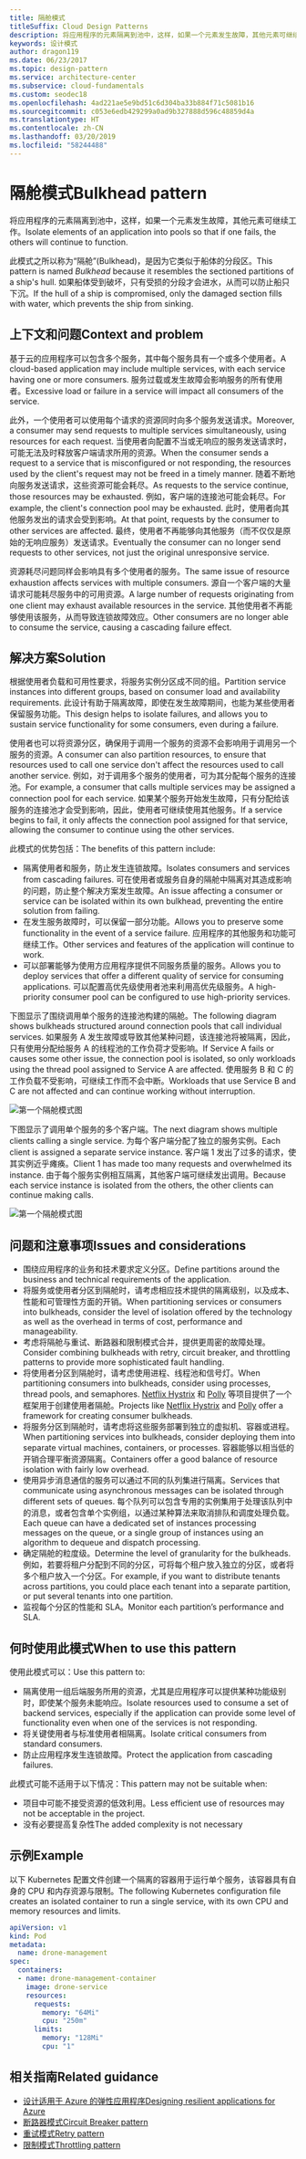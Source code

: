 ```yaml
---
title: 隔舱模式
titleSuffix: Cloud Design Patterns
description: 将应用程序的元素隔离到池中，这样，如果一个元素发生故障，其他元素可继续工作。
keywords: 设计模式
author: dragon119
ms.date: 06/23/2017
ms.topic: design-pattern
ms.service: architecture-center
ms.subservice: cloud-fundamentals
ms.custom: seodec18
ms.openlocfilehash: 4ad221ae5e9bd51c6d304ba33b884f71c5081b16
ms.sourcegitcommit: c053e6edb429299a0ad9b327888d596c48859d4a
ms.translationtype: HT
ms.contentlocale: zh-CN
ms.lasthandoff: 03/20/2019
ms.locfileid: "58244488"
---
```

# <a name="bulkhead-pattern"></a><span data-ttu-id="eea2e-104">隔舱模式</span><span class="sxs-lookup"><span data-stu-id="eea2e-104">Bulkhead pattern</span></span>

<span data-ttu-id="eea2e-105">将应用程序的元素隔离到池中，这样，如果一个元素发生故障，其他元素可继续工作。</span><span class="sxs-lookup"><span data-stu-id="eea2e-105">Isolate elements of an application into pools so that if one fails, the others will continue to function.</span></span>

<span data-ttu-id="eea2e-106">此模式之所以称为“隔舱”(Bulkhead)，是因为它类似于船体的分段区。</span><span class="sxs-lookup"><span data-stu-id="eea2e-106">This pattern is named *Bulkhead* because it resembles the sectioned partitions of a ship's hull.</span></span> <span data-ttu-id="eea2e-107">如果船体受到破坏，只有受损的分段才会进水，从而可以防止船只下沉。</span><span class="sxs-lookup"><span data-stu-id="eea2e-107">If the hull of a ship is compromised, only the damaged section fills with water, which prevents the ship from sinking.</span></span>

## <a name="context-and-problem"></a><span data-ttu-id="eea2e-108">上下文和问题</span><span class="sxs-lookup"><span data-stu-id="eea2e-108">Context and problem</span></span>

<span data-ttu-id="eea2e-109">基于云的应用程序可以包含多个服务，其中每个服务具有一个或多个使用者。</span><span class="sxs-lookup"><span data-stu-id="eea2e-109">A cloud-based application may include multiple services, with each service having one or more consumers.</span></span> <span data-ttu-id="eea2e-110">服务过载或发生故障会影响服务的所有使用者。</span><span class="sxs-lookup"><span data-stu-id="eea2e-110">Excessive load or failure in a service will impact all consumers of the service.</span></span>

<span data-ttu-id="eea2e-111">此外，一个使用者可以使用每个请求的资源同时向多个服务发送请求。</span><span class="sxs-lookup"><span data-stu-id="eea2e-111">Moreover, a consumer may send requests to multiple services simultaneously, using resources for each request.</span></span> <span data-ttu-id="eea2e-112">当使用者向配置不当或无响应的服务发送请求时，可能无法及时释放客户端请求所用的资源。</span><span class="sxs-lookup"><span data-stu-id="eea2e-112">When the consumer sends a request to a service that is misconfigured or not responding, the resources used by the client's request may not be freed in a timely manner.</span></span> <span data-ttu-id="eea2e-113">随着不断地向服务发送请求，这些资源可能会耗尽。</span><span class="sxs-lookup"><span data-stu-id="eea2e-113">As requests to the service continue, those resources may be exhausted.</span></span> <span data-ttu-id="eea2e-114">例如，客户端的连接池可能会耗尽。</span><span class="sxs-lookup"><span data-stu-id="eea2e-114">For example, the client's connection pool may be exhausted.</span></span> <span data-ttu-id="eea2e-115">此时，使用者向其他服务发出的请求会受到影响。</span><span class="sxs-lookup"><span data-stu-id="eea2e-115">At that point, requests by the consumer to other services are affected.</span></span> <span data-ttu-id="eea2e-116">最终，使用者不再能够向其他服务（而不仅仅是原始的无响应服务）发送请求。</span><span class="sxs-lookup"><span data-stu-id="eea2e-116">Eventually the consumer can no longer send requests to other services, not just the original unresponsive service.</span></span>

<span data-ttu-id="eea2e-117">资源耗尽问题同样会影响具有多个使用者的服务。</span><span class="sxs-lookup"><span data-stu-id="eea2e-117">The same issue of resource exhaustion affects services with multiple consumers.</span></span> <span data-ttu-id="eea2e-118">源自一个客户端的大量请求可能耗尽服务中的可用资源。</span><span class="sxs-lookup"><span data-stu-id="eea2e-118">A large number of requests originating from one client may exhaust available resources in the service.</span></span> <span data-ttu-id="eea2e-119">其他使用者不再能够使用该服务，从而导致连锁故障效应。</span><span class="sxs-lookup"><span data-stu-id="eea2e-119">Other consumers are no longer able to consume the service, causing a cascading failure effect.</span></span>

## <a name="solution"></a><span data-ttu-id="eea2e-120">解决方案</span><span class="sxs-lookup"><span data-stu-id="eea2e-120">Solution</span></span>

<span data-ttu-id="eea2e-121">根据使用者负载和可用性要求，将服务实例分区成不同的组。</span><span class="sxs-lookup"><span data-stu-id="eea2e-121">Partition service instances into different groups, based on consumer load and availability requirements.</span></span> <span data-ttu-id="eea2e-122">此设计有助于隔离故障，即使在发生故障期间，也能为某些使用者保留服务功能。</span><span class="sxs-lookup"><span data-stu-id="eea2e-122">This design helps to isolate failures, and allows you to sustain service functionality for some consumers, even during a failure.</span></span>

<span data-ttu-id="eea2e-123">使用者也可以将资源分区，确保用于调用一个服务的资源不会影响用于调用另一个服务的资源。</span><span class="sxs-lookup"><span data-stu-id="eea2e-123">A consumer can also partition resources, to ensure that resources used to call one service don't affect the resources used to call another service.</span></span> <span data-ttu-id="eea2e-124">例如，对于调用多个服务的使用者，可为其分配每个服务的连接池。</span><span class="sxs-lookup"><span data-stu-id="eea2e-124">For example, a consumer that calls multiple services may be assigned a connection pool for each service.</span></span> <span data-ttu-id="eea2e-125">如果某个服务开始发生故障，只有分配给该服务的连接池才会受到影响，因此，使用者可继续使用其他服务。</span><span class="sxs-lookup"><span data-stu-id="eea2e-125">If a service begins to fail, it only affects the connection pool assigned for that service, allowing the consumer to continue using the other services.</span></span>

<span data-ttu-id="eea2e-126">此模式的优势包括：</span><span class="sxs-lookup"><span data-stu-id="eea2e-126">The benefits of this pattern include:</span></span>

- <span data-ttu-id="eea2e-127">隔离使用者和服务，防止发生连锁故障。</span><span class="sxs-lookup"><span data-stu-id="eea2e-127">Isolates consumers and services from cascading failures.</span></span> <span data-ttu-id="eea2e-128">可在使用者或服务自身的隔舱中隔离对其造成影响的问题，防止整个解决方案发生故障。</span><span class="sxs-lookup"><span data-stu-id="eea2e-128">An issue affecting a consumer or service can be isolated within its own bulkhead, preventing the entire solution from failing.</span></span>
- <span data-ttu-id="eea2e-129">在发生服务故障时，可以保留一部分功能。</span><span class="sxs-lookup"><span data-stu-id="eea2e-129">Allows you to preserve some functionality in the event of a service failure.</span></span> <span data-ttu-id="eea2e-130">应用程序的其他服务和功能可继续工作。</span><span class="sxs-lookup"><span data-stu-id="eea2e-130">Other services and features of the application will continue to work.</span></span>
- <span data-ttu-id="eea2e-131">可以部署能够为使用方应用程序提供不同服务质量的服务。</span><span class="sxs-lookup"><span data-stu-id="eea2e-131">Allows you to deploy services that offer a different quality of service for consuming applications.</span></span> <span data-ttu-id="eea2e-132">可以配置高优先级使用者池来利用高优先级服务。</span><span class="sxs-lookup"><span data-stu-id="eea2e-132">A high-priority consumer pool can be configured to use high-priority services.</span></span>

<span data-ttu-id="eea2e-133">下图显示了围绕调用单个服务的连接池构建的隔舱。</span><span class="sxs-lookup"><span data-stu-id="eea2e-133">The following diagram shows bulkheads structured around connection pools that call individual services.</span></span> <span data-ttu-id="eea2e-134">如果服务 A 发生故障或导致其他某种问题，该连接池将被隔离，因此，只有使用分配给服务 A 的线程池的工作负荷才受影响。</span><span class="sxs-lookup"><span data-stu-id="eea2e-134">If Service A fails or causes some other issue, the connection pool is isolated, so only workloads using the thread pool assigned to Service A are affected.</span></span> <span data-ttu-id="eea2e-135">使用服务 B 和 C 的工作负载不受影响，可继续工作而不会中断。</span><span class="sxs-lookup"><span data-stu-id="eea2e-135">Workloads that use Service B and C are not affected and can continue working without interruption.</span></span>

![第一个隔舱模式图](./_images/bulkhead-1.png)

<span data-ttu-id="eea2e-137">下图显示了调用单个服务的多个客户端。</span><span class="sxs-lookup"><span data-stu-id="eea2e-137">The next diagram shows multiple clients calling a single service.</span></span> <span data-ttu-id="eea2e-138">为每个客户端分配了独立的服务实例。</span><span class="sxs-lookup"><span data-stu-id="eea2e-138">Each client is assigned a separate service instance.</span></span> <span data-ttu-id="eea2e-139">客户端 1 发出了过多的请求，使其实例近乎瘫痪。</span><span class="sxs-lookup"><span data-stu-id="eea2e-139">Client 1 has made too many requests and overwhelmed its instance.</span></span> <span data-ttu-id="eea2e-140">由于每个服务实例相互隔离，其他客户端可继续发出调用。</span><span class="sxs-lookup"><span data-stu-id="eea2e-140">Because each service instance is isolated from the others, the other clients can continue making calls.</span></span>

![第一个隔舱模式图](./_images/bulkhead-2.png)

## <a name="issues-and-considerations"></a><span data-ttu-id="eea2e-142">问题和注意事项</span><span class="sxs-lookup"><span data-stu-id="eea2e-142">Issues and considerations</span></span>

- <span data-ttu-id="eea2e-143">围绕应用程序的业务和技术要求定义分区。</span><span class="sxs-lookup"><span data-stu-id="eea2e-143">Define partitions around the business and technical requirements of the application.</span></span>
- <span data-ttu-id="eea2e-144">将服务或使用者分区到隔舱时，请考虑相应技术提供的隔离级别，以及成本、性能和可管理性方面的开销。</span><span class="sxs-lookup"><span data-stu-id="eea2e-144">When partitioning services or consumers into bulkheads, consider the level of isolation offered by the technology as well as the overhead in terms of cost, performance and manageability.</span></span>
- <span data-ttu-id="eea2e-145">考虑将隔舱与重试、断路器和限制模式合并，提供更周密的故障处理。</span><span class="sxs-lookup"><span data-stu-id="eea2e-145">Consider combining bulkheads with retry, circuit breaker, and throttling patterns to provide more sophisticated fault handling.</span></span>
- <span data-ttu-id="eea2e-146">将使用者分区到隔舱时，请考虑使用进程、线程池和信号灯。</span><span class="sxs-lookup"><span data-stu-id="eea2e-146">When partitioning consumers into bulkheads, consider using processes, thread pools, and semaphores.</span></span> <span data-ttu-id="eea2e-147">[Netflix Hystrix][hystrix] 和 [Polly][polly] 等项目提供了一个框架用于创建使用者隔舱。</span><span class="sxs-lookup"><span data-stu-id="eea2e-147">Projects like [Netflix Hystrix][hystrix] and [Polly][polly] offer a framework for creating consumer bulkheads.</span></span>
- <span data-ttu-id="eea2e-148">将服务分区到隔舱时，请考虑将这些服务部署到独立的虚拟机、容器或进程。</span><span class="sxs-lookup"><span data-stu-id="eea2e-148">When partitioning services into bulkheads, consider deploying them into separate virtual machines, containers, or processes.</span></span> <span data-ttu-id="eea2e-149">容器能够以相当低的开销合理平衡资源隔离。</span><span class="sxs-lookup"><span data-stu-id="eea2e-149">Containers offer a good balance of resource isolation with fairly low overhead.</span></span>
- <span data-ttu-id="eea2e-150">使用异步消息通信的服务可以通过不同的队列集进行隔离。</span><span class="sxs-lookup"><span data-stu-id="eea2e-150">Services that communicate using asynchronous messages can be isolated through different sets of queues.</span></span> <span data-ttu-id="eea2e-151">每个队列可以包含专用的实例集用于处理该队列中的消息，或者包含单个实例组，以通过某种算法来取消排队和调度处理负载。</span><span class="sxs-lookup"><span data-stu-id="eea2e-151">Each queue can have a dedicated set of instances processing messages on the queue, or a single group of instances using an algorithm to dequeue and dispatch processing.</span></span>
- <span data-ttu-id="eea2e-152">确定隔舱的粒度级。</span><span class="sxs-lookup"><span data-stu-id="eea2e-152">Determine the level of granularity for the bulkheads.</span></span> <span data-ttu-id="eea2e-153">例如，若要将租户分配到不同的分区，可将每个租户放入独立的分区，或者将多个租户放入一个分区。</span><span class="sxs-lookup"><span data-stu-id="eea2e-153">For example, if you want to distribute tenants across partitions, you could place each tenant into a separate partition, or put several tenants into one partition.</span></span>
- <span data-ttu-id="eea2e-154">监视每个分区的性能和 SLA。</span><span class="sxs-lookup"><span data-stu-id="eea2e-154">Monitor each partition’s performance and SLA.</span></span>

## <a name="when-to-use-this-pattern"></a><span data-ttu-id="eea2e-155">何时使用此模式</span><span class="sxs-lookup"><span data-stu-id="eea2e-155">When to use this pattern</span></span>

<span data-ttu-id="eea2e-156">使用此模式可以：</span><span class="sxs-lookup"><span data-stu-id="eea2e-156">Use this pattern to:</span></span>

- <span data-ttu-id="eea2e-157">隔离使用一组后端服务所用的资源，尤其是应用程序可以提供某种功能级别时，即使某个服务未能响应。</span><span class="sxs-lookup"><span data-stu-id="eea2e-157">Isolate resources used to consume a set of backend services, especially if the application can provide some level of functionality even when one of the services is not responding.</span></span>
- <span data-ttu-id="eea2e-158">将关键使用者与标准使用者相隔离。</span><span class="sxs-lookup"><span data-stu-id="eea2e-158">Isolate critical consumers from standard consumers.</span></span>
- <span data-ttu-id="eea2e-159">防止应用程序发生连锁故障。</span><span class="sxs-lookup"><span data-stu-id="eea2e-159">Protect the application from cascading failures.</span></span>

<span data-ttu-id="eea2e-160">此模式可能不适用于以下情况：</span><span class="sxs-lookup"><span data-stu-id="eea2e-160">This pattern may not be suitable when:</span></span>

- <span data-ttu-id="eea2e-161">项目中可能不接受资源的低效利用。</span><span class="sxs-lookup"><span data-stu-id="eea2e-161">Less efficient use of resources may not be acceptable in the project.</span></span>
- <span data-ttu-id="eea2e-162">没有必要提高复杂性</span><span class="sxs-lookup"><span data-stu-id="eea2e-162">The added complexity is not necessary</span></span>

## <a name="example"></a><span data-ttu-id="eea2e-163">示例</span><span class="sxs-lookup"><span data-stu-id="eea2e-163">Example</span></span>

<span data-ttu-id="eea2e-164">以下 Kubernetes 配置文件创建一个隔离的容器用于运行单个服务，该容器具有自身的 CPU 和内存资源与限制。</span><span class="sxs-lookup"><span data-stu-id="eea2e-164">The following Kubernetes configuration file creates an isolated container to run a single service, with its own CPU and memory resources and limits.</span></span>

```yml
apiVersion: v1
kind: Pod
metadata:
  name: drone-management
spec:
  containers:
  - name: drone-management-container
    image: drone-service
    resources:
      requests:
        memory: "64Mi"
        cpu: "250m"
      limits:
        memory: "128Mi"
        cpu: "1"
```

## <a name="related-guidance"></a><span data-ttu-id="eea2e-165">相关指南</span><span class="sxs-lookup"><span data-stu-id="eea2e-165">Related guidance</span></span>

- [<span data-ttu-id="eea2e-166">设计适用于 Azure 的弹性应用程序</span><span class="sxs-lookup"><span data-stu-id="eea2e-166">Designing resilient applications for Azure</span></span>](../resiliency/index.md)
- [<span data-ttu-id="eea2e-167">断路器模式</span><span class="sxs-lookup"><span data-stu-id="eea2e-167">Circuit Breaker pattern</span></span>](./circuit-breaker.md)
- [<span data-ttu-id="eea2e-168">重试模式</span><span class="sxs-lookup"><span data-stu-id="eea2e-168">Retry pattern</span></span>](./retry.md)
- [<span data-ttu-id="eea2e-169">限制模式</span><span class="sxs-lookup"><span data-stu-id="eea2e-169">Throttling pattern</span></span>](./throttling.md)

<!-- links -->

[hystrix]: https://github.com/Netflix/Hystrix
[polly]: https://github.com/App-vNext/Polly
